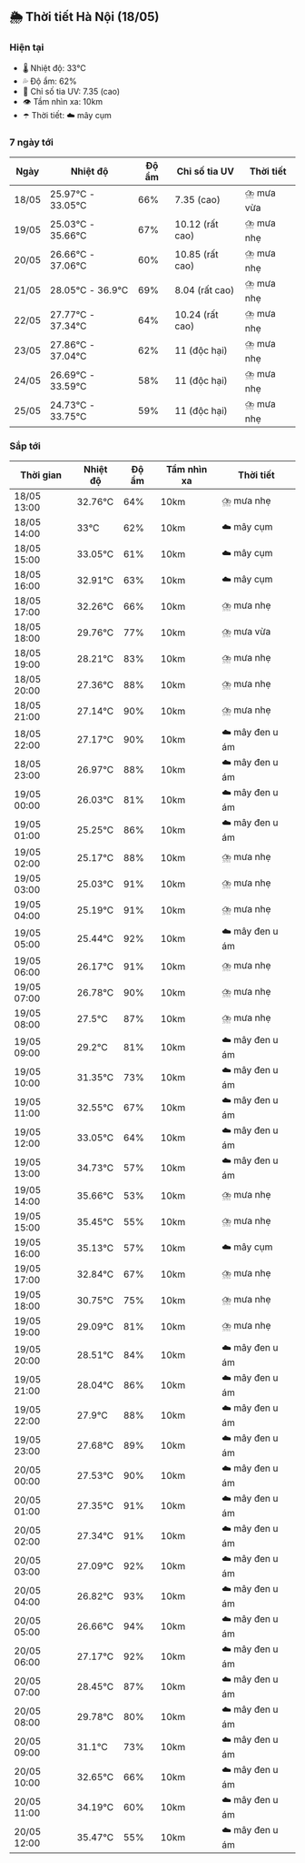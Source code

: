 ## 🌦️ Thời tiết Hà Nội (18/05)

### Hiện tại

- 🌡️ Nhiệt độ: 33℃
- 💦 Độ ẩm: 62%
- 🌟 Chỉ số tia UV: 7.35 (cao)
- 👁️ Tầm nhìn xa: 10km
- ☂️ Thời tiết: ☁️ mây cụm

### 7 ngày tới

| Ngày | Nhiệt độ | Độ ẩm | Chỉ số tia UV | Thời tiết |
| --- | --- | --- | --- | --- |
| 18/05 | 25.97℃ - 33.05℃ | 66% | 7.35 (cao) | ⛈️ mưa vừa |
| 19/05 | 25.03℃ - 35.66℃ | 67% | 10.12 (rất cao) | ⛈️ mưa nhẹ |
| 20/05 | 26.66℃ - 37.06℃ | 60% | 10.85 (rất cao) | ⛈️ mưa nhẹ |
| 21/05 | 28.05℃ - 36.9℃ | 69% | 8.04 (rất cao) | ⛈️ mưa nhẹ |
| 22/05 | 27.77℃ - 37.34℃ | 64% | 10.24 (rất cao) | ⛈️ mưa nhẹ |
| 23/05 | 27.86℃ - 37.04℃ | 62% | 11 (độc hại) | ⛈️ mưa nhẹ |
| 24/05 | 26.69℃ - 33.59℃ | 58% | 11 (độc hại) | ⛈️ mưa nhẹ |
| 25/05 | 24.73℃ - 33.75℃ | 59% | 11 (độc hại) | ⛈️ mưa nhẹ |

### Sắp tới

| Thời gian | Nhiệt độ | Độ ẩm | Tầm nhìn xa | Thời tiết |
| --- | --- | --- | --- | --- |
| 18/05 13:00 | 32.76℃ | 64% | 10km | ⛈️ mưa nhẹ |
| 18/05 14:00 | 33℃ | 62% | 10km | ☁️ mây cụm |
| 18/05 15:00 | 33.05℃ | 61% | 10km | ☁️ mây cụm |
| 18/05 16:00 | 32.91℃ | 63% | 10km | ☁️ mây cụm |
| 18/05 17:00 | 32.26℃ | 66% | 10km | ⛈️ mưa nhẹ |
| 18/05 18:00 | 29.76℃ | 77% | 10km | ⛈️ mưa vừa |
| 18/05 19:00 | 28.21℃ | 83% | 10km | ⛈️ mưa nhẹ |
| 18/05 20:00 | 27.36℃ | 88% | 10km | ⛈️ mưa nhẹ |
| 18/05 21:00 | 27.14℃ | 90% | 10km | ⛈️ mưa nhẹ |
| 18/05 22:00 | 27.17℃ | 90% | 10km | ☁️ mây đen u ám |
| 18/05 23:00 | 26.97℃ | 88% | 10km | ☁️ mây đen u ám |
| 19/05 00:00 | 26.03℃ | 81% | 10km | ☁️ mây đen u ám |
| 19/05 01:00 | 25.25℃ | 86% | 10km | ☁️ mây đen u ám |
| 19/05 02:00 | 25.17℃ | 88% | 10km | ⛈️ mưa nhẹ |
| 19/05 03:00 | 25.03℃ | 91% | 10km | ⛈️ mưa nhẹ |
| 19/05 04:00 | 25.19℃ | 91% | 10km | ⛈️ mưa nhẹ |
| 19/05 05:00 | 25.44℃ | 92% | 10km | ☁️ mây đen u ám |
| 19/05 06:00 | 26.17℃ | 91% | 10km | ⛈️ mưa nhẹ |
| 19/05 07:00 | 26.78℃ | 90% | 10km | ⛈️ mưa nhẹ |
| 19/05 08:00 | 27.5℃ | 87% | 10km | ⛈️ mưa nhẹ |
| 19/05 09:00 | 29.2℃ | 81% | 10km | ☁️ mây đen u ám |
| 19/05 10:00 | 31.35℃ | 73% | 10km | ☁️ mây đen u ám |
| 19/05 11:00 | 32.55℃ | 67% | 10km | ☁️ mây đen u ám |
| 19/05 12:00 | 33.05℃ | 64% | 10km | ☁️ mây đen u ám |
| 19/05 13:00 | 34.73℃ | 57% | 10km | ☁️ mây đen u ám |
| 19/05 14:00 | 35.66℃ | 53% | 10km | ⛈️ mưa nhẹ |
| 19/05 15:00 | 35.45℃ | 55% | 10km | ⛈️ mưa nhẹ |
| 19/05 16:00 | 35.13℃ | 57% | 10km | ☁️ mây cụm |
| 19/05 17:00 | 32.84℃ | 67% | 10km | ⛈️ mưa nhẹ |
| 19/05 18:00 | 30.75℃ | 75% | 10km | ⛈️ mưa nhẹ |
| 19/05 19:00 | 29.09℃ | 81% | 10km | ⛈️ mưa nhẹ |
| 19/05 20:00 | 28.51℃ | 84% | 10km | ☁️ mây đen u ám |
| 19/05 21:00 | 28.04℃ | 86% | 10km | ☁️ mây đen u ám |
| 19/05 22:00 | 27.9℃ | 88% | 10km | ☁️ mây đen u ám |
| 19/05 23:00 | 27.68℃ | 89% | 10km | ☁️ mây đen u ám |
| 20/05 00:00 | 27.53℃ | 90% | 10km | ☁️ mây đen u ám |
| 20/05 01:00 | 27.35℃ | 91% | 10km | ☁️ mây đen u ám |
| 20/05 02:00 | 27.34℃ | 91% | 10km | ☁️ mây đen u ám |
| 20/05 03:00 | 27.09℃ | 92% | 10km | ☁️ mây đen u ám |
| 20/05 04:00 | 26.82℃ | 93% | 10km | ☁️ mây đen u ám |
| 20/05 05:00 | 26.66℃ | 94% | 10km | ☁️ mây đen u ám |
| 20/05 06:00 | 27.17℃ | 92% | 10km | ☁️ mây đen u ám |
| 20/05 07:00 | 28.45℃ | 87% | 10km | ☁️ mây đen u ám |
| 20/05 08:00 | 29.78℃ | 80% | 10km | ☁️ mây đen u ám |
| 20/05 09:00 | 31.1℃ | 73% | 10km | ☁️ mây đen u ám |
| 20/05 10:00 | 32.65℃ | 66% | 10km | ☁️ mây đen u ám |
| 20/05 11:00 | 34.19℃ | 60% | 10km | ☁️ mây đen u ám |
| 20/05 12:00 | 35.47℃ | 55% | 10km | ☁️ mây đen u ám |
